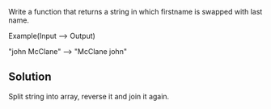 Write a function that returns a string in which firstname is swapped with last name.

Example(Input --> Output)

"john McClane" --> "McClane john"

## Solution
Split string into array, reverse it and join it again.